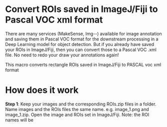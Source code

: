 # Convert ROIs saved in ImageJ/Fiji to Pascal VOC xml format
There are many services (MakeSense, Img--) available for image annotation and saving them in Pascal VOC format for the downstream processing in a Deep Learning model for object detection. But if you already have saved your ROIs in ImageJ/Fiji, then you can convert those to a Pascal VOC .xml file. No need to redo your draw your annotations again!

This macro converts rectangle ROIs saved in ImageJ/Fiji to PASCAL voc xml format
# How does it work
**Step 1**: Keep your images and the corresponding ROIs.zip files in a folder. Name images and the ROIs files the same name. e.g. image_1.png and image_1.zip. Open the image and ROIs set in ImageJ/Fiji.
Note: the ROI names will be 


